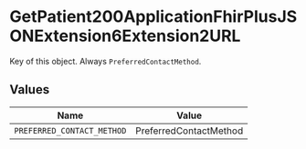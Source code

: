 # GetPatient200ApplicationFhirPlusJSONExtension6Extension2URL

Key of this object. Always `PreferredContactMethod`.


## Values

| Name                       | Value                      |
| -------------------------- | -------------------------- |
| `PREFERRED_CONTACT_METHOD` | PreferredContactMethod     |